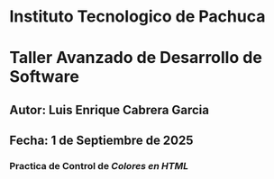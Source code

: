 # Instituto Tecnologico de Pachuca
# Taller Avanzado de Desarrollo de Software
## Autor: Luis Enrique Cabrera Garcia 
## Fecha: 1 de Septiembre de 2025
### Practica de Control de *Colores en HTML*
